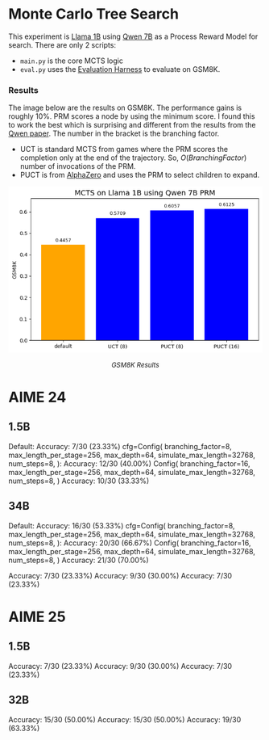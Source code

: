 # Monte Carlo Tree Search 
This experiment is [Llama 1B](https://huggingface.co/meta-llama/Llama-3.2-1B) using [Qwen 7B](https://huggingface.co/Qwen/Qwen2.5-Math-PRM-7B) as a Process Reward Model for search. 
There are only 2 scripts:
 - `main.py` is the core MCTS logic 
 - `eval.py` uses the [Evaluation Harness](https://github.com/EleutherAI/lm-evaluation-harness) to evaluate on GSM8K.

### Results 
The image below are the results on GSM8K. The performance gains is roughly 10%. PRM scores a node by using the minimum score. I found this to work the best which is surprising and different from the results from the [Qwen paper](https://arxiv.org/abs/2501.07301). The number in the bracket is the branching factor. 
- UCT is standard MCTS from games where the PRM scores the completion only at the end of the trajectory. So, $O(Branching Factor)$ number of invocations of the PRM.
- PUCT is from [AlphaZero](https://arxiv.org/abs/1712.01815) and uses the PRM to select children to expand. 

<div align="center">
    <img src="../assets/mcts.png" alt="GSM8K Results" width="600">
    <p style="font-size: small;"><em>GSM8K Results</em></p>
</div>

# AIME 24
## 1.5B
Default:
Accuracy: 7/30 (23.33%)
cfg=Config(
                    branching_factor=8,
                    max_length_per_stage=256,
                    max_depth=64,
                    simulate_max_length=32768,
                    num_steps=8,
                ):
Accuracy: 12/30 (40.00%)
Config(
                    branching_factor=16,
                    max_length_per_stage=256,
                    max_depth=64,
                    simulate_max_length=32768,
                    num_steps=8,
                )
Accuracy: 10/30 (33.33%)


## 34B
Default:
Accuracy: 16/30 (53.33%)
cfg=Config(
                    branching_factor=8,
                    max_length_per_stage=256,
                    max_depth=64,
                    simulate_max_length=32768,
                    num_steps=8,
                ):
Accuracy: 20/30 (66.67%)
Config(
                    branching_factor=16,
                    max_length_per_stage=256,
                    max_depth=64,
                    simulate_max_length=32768,
                    num_steps=8,
                )
Accuracy: 21/30 (70.00%)

Accuracy: 7/30 (23.33%)
Accuracy: 9/30 (30.00%)
Accuracy: 7/30 (23.33%)

# AIME 25
## 1.5B
Accuracy: 7/30 (23.33%)
Accuracy: 9/30 (30.00%)
Accuracy: 7/30 (23.33%)


## 32B
Accuracy: 15/30 (50.00%)
Accuracy: 15/30 (50.00%)
Accuracy: 19/30 (63.33%)